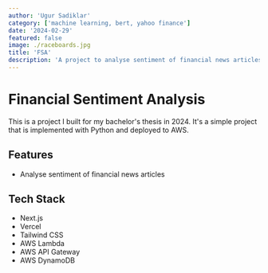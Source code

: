 ```yaml
---
author: 'Ugur Sadiklar'
category: ['machine learning, bert, yahoo finance']
date: '2024-02-29'
featured: false
image: ./raceboards.jpg
title: 'FSA'
description: 'A project to analyse sentiment of financial news articles'
---
```


# Financial Sentiment Analysis

This is a project I built for my bachelor's thesis in 2024. It's a simple project that is implemented with Python and deployed to AWS.

## Features

- Analyse sentiment of financial news articles

## Tech Stack

- Next.js
- Vercel
- Tailwind CSS
- AWS Lambda
- AWS API Gateway
- AWS DynamoDB
